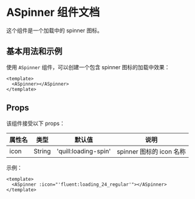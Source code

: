 # ASpinner 组件文档

这个组件是一个加载中的 spinner 图标。

## 基本用法和示例

使用 `ASpinner` 组件，可以创建一个包含 spinner 图标的加载中效果：

```vue
<template>
  <ASpinner></ASpinner>
</template>
```

## Props

该组件接受以下 props：

| 属性名 | 类型   | 默认值               | 说明                     |
| ------ | ------ | -------------------- | ------------------------ |
| icon   | String | 'quill:loading-spin' | spinner 图标的 icon 名称 |

示例：

```vue
<template>
  <ASpinner :icon="'fluent:loading_24_regular'"></ASpinner>
</template>
```

